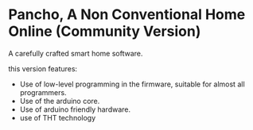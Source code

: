 # Pancho, A Non Conventional Home Online (Community Version)

A carefully crafted smart home software.

this version features:

- Use of low-level programming in the firmware, suitable for almost all programmers.
- Use of the arduino core.
- Use of arduino friendly hardware.
- use of THT technology
